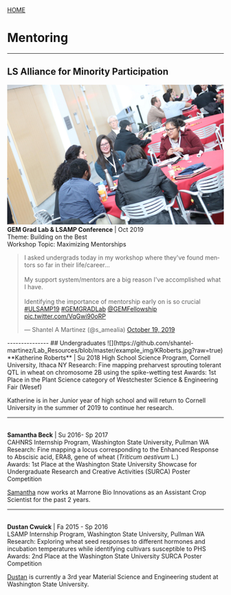 [HOME](./index.html)

# Mentoring  
---------------
## LS Alliance for Minority Participation  
![](https://github.com/shantel-martinez/Lab_Resources/blob/master/example_img/48936101197_e00f349160_ob.jpg?raw=true)    
**GEM Grad Lab & LSAMP Conference** | Oct 2019  
Theme: Building on the Best   
Workshop Topic: Maximizing Mentorships  
<blockquote class="twitter-tweet"><p lang="en" dir="ltr">I asked undergrads today in my workshop where they&#39;ve found mentors so far in their life/career...<br><br>My support system/mentors are a big reason I&#39;ve accomplished what I have.<br><br>Identifying the importance of mentorship early on is so crucial<br> <a href="https://twitter.com/hashtag/ULSAMP19?src=hash&amp;ref_src=twsrc%5Etfw">#ULSAMP19</a> <a href="https://twitter.com/hashtag/GEMGRADLab?src=hash&amp;ref_src=twsrc%5Etfw">#GEMGRADLab</a> <a href="https://twitter.com/GEMFellowship?ref_src=twsrc%5Etfw">@GEMFellowship</a> <a href="https://t.co/VqGwi90oRP">pic.twitter.com/VqGwi90oRP</a></p>&mdash; Shantel A Martinez (@s_amealia) <a href="https://twitter.com/s_amealia/status/1185651449142874114?ref_src=twsrc%5Etfw">October 19, 2019</a></blockquote> <script async src="https://platform.twitter.com/widgets.js" charset="utf-8"></script>  
---------------
## Undergraduates  
![](https://github.com/shantel-martinez/Lab_Resources/blob/master/example_img/KRoberts.jpg?raw=true)  
**Katherine Roberts**  | Su 2018     
High School Science Program, Cornell University, Ithaca NY  
Research: Fine mapping preharvest sprouting tolerant QTL in wheat on chromosome 2B using the spike-wetting test   
Awards: 1st Place in the Plant Science category of Westchester Science & Engineering Fair (Wesef)  

Katherine is in her Junior year of high school and will return to Cornell University in the summer of 2019 to continue her research.  

---------------

![]()  
**Samantha Beck**  | Su 2016- Sp 2017  
CAHNRS Internship Program, Washington State University, Pullman WA  
Research: Fine mapping a locus corresponding to the Enhanced Response to Abscisic acid, ERA8, gene of wheat (*Triticum aestivum* L.)  
Awards: 1st Place at the Washington State University Showcase for Undergraduate Research and Creative Activities (SURCA) Poster Competition   
  
[Samantha](https://www.linkedin.com/in/samantha-conselman-09aa1a10b/) now works at Marrone Bio Innovations as an Assistant Crop Scientist for the past 2 years.  

---------------

![]()  
**Dustan Cwuick**  | Fa 2015 - Sp 2016   
LSAMP Internship Program, Washington State University, Pullman WA  
Research: Exploring wheat seed responses to different hormones and incubation temperatures while identifying cultivars susceptible to PHS  
Awards: 2nd Place at the Washington State University SURCA Poster Competition      

[Dustan](https://www.linkedin.com/in/dustan-cwick-ab457a157/) is currently a 3rd year Material Science and Engineering student at Washington State University.  
